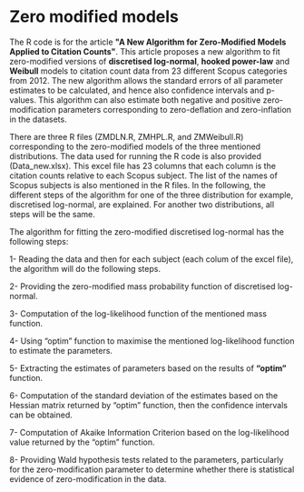 # Zero modified models
The R code is for the article **"A New Algorithm for Zero-Modified Models Applied to Citation Counts"**. This article proposes a new algorithm to fit zero-modified versions of **discretised log-normal**, **hooked power-law** and **Weibull** models to citation count data from 23 different Scopus categories from 2012. The new algorithm allows the standard errors of all parameter estimates to be calculated, and hence also confidence intervals and p-values. This algorithm can also estimate both negative and positive zero-modification parameters corresponding to zero-deflation and zero-inflation in the datasets.

There are three R files (ZMDLN.R, ZMHPL.R, and ZMWeibull.R) corresponding to the zero-modified models of the three mentioned distributions. The data used for running the R code is also provided (Data_new.xlsx). This excel file has 23 columns that each column is the citation counts relative to each Scopus subject. The list of the names of Scopus subjects is also mentioned in the R files. In the following, the different steps of the algorithm for one of the three distribution for example, discretised log-normal, are explained. For another two distributions, all steps will be the same. 


The algorithm for fitting the zero-modified discretised log-normal has the following steps:

1-	Reading the data and then for each subject (each colum of the excel file), the algorithm will do the following steps.

2-	Providing the zero-modified mass probability function of discretised log-normal. 

3-	Computation of the log-likelihood function of the mentioned mass function.

4-	Using “optim” function to maximise the mentioned log-likelihood function to estimate the parameters.

5-	Extracting the estimates of parameters based on the results of **“optim”** function.

6-	Computation of the standard deviation of the estimates based on the Hessian matrix returned by “optim” function, then the confidence intervals can be obtained.

7-	Computation of Akaike Information Criterion based on the log-likelihood value returned by the “optim” function.

8-	Providing Wald hypothesis tests related to the parameters, particularly for the zero-modification parameter to determine whether there is statistical evidence of zero-modification in the data.

